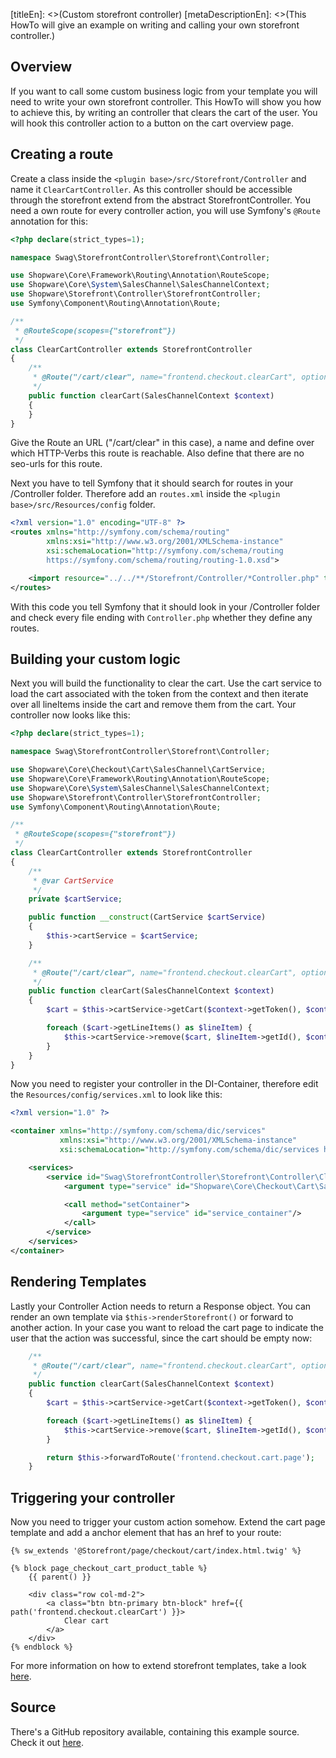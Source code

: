 [titleEn]: <>(Custom storefront controller)
[metaDescriptionEn]: <>(This HowTo will give an example on writing and calling your own storefront controller.)

## Overview

If you want to call some custom business logic from your template you will need to write your own storefront controller.
This HowTo will show you how to achieve this, by writing an controller that clears the cart of the user.
You will hook this controller action to a button on the cart overview page.

## Creating a route

Create a class inside the `<plugin base>/src/Storefront/Controller` and name it `ClearCartController`.
As this controller should be accessible through the storefront extend from the abstract StorefrontController. 
You need a own route for every controller action, you will use Symfony's `@Route` annotation for this:

```php
<?php declare(strict_types=1);

namespace Swag\StorefrontController\Storefront\Controller;

use Shopware\Core\Framework\Routing\Annotation\RouteScope;
use Shopware\Core\System\SalesChannel\SalesChannelContext;
use Shopware\Storefront\Controller\StorefrontController;
use Symfony\Component\Routing\Annotation\Route;

/**
 * @RouteScope(scopes={"storefront"})
 */
class ClearCartController extends StorefrontController
{
    /**
     * @Route("/cart/clear", name="frontend.checkout.clearCart", options={"seo"="false"}, methods={"GET"})
     */
    public function clearCart(SalesChannelContext $context)
    {
    }
}
```

Give the Route an URL ("/cart/clear" in this case), a name and define over which HTTP-Verbs this route is reachable.
Also define that there are no seo-urls for this route.

Next you have to tell Symfony that it should search for routes in your /Controller folder.
Therefore add an `routes.xml` inside the `<plugin base>/src/Resources/config` folder.

```xml
<?xml version="1.0" encoding="UTF-8" ?>
<routes xmlns="http://symfony.com/schema/routing"
        xmlns:xsi="http://www.w3.org/2001/XMLSchema-instance"
        xsi:schemaLocation="http://symfony.com/schema/routing
        https://symfony.com/schema/routing/routing-1.0.xsd">

    <import resource="../../**/Storefront/Controller/*Controller.php" type="annotation" />
</routes>
```

With this code you tell Symfony that it should look in your /Controller folder and check every file ending with `Controller.php` whether they define any routes.

## Building your custom logic

Next you will build the functionality to clear the cart.
Use the cart service to load the cart associated with the token from the context and then iterate over all lineItems inside the cart and remove them from the cart.
Your controller now looks like this:

```php
<?php declare(strict_types=1);

namespace Swag\StorefrontController\Storefront\Controller;

use Shopware\Core\Checkout\Cart\SalesChannel\CartService;
use Shopware\Core\Framework\Routing\Annotation\RouteScope;
use Shopware\Core\System\SalesChannel\SalesChannelContext;
use Shopware\Storefront\Controller\StorefrontController;
use Symfony\Component\Routing\Annotation\Route;

/**
 * @RouteScope(scopes={"storefront"})
 */
class ClearCartController extends StorefrontController
{
    /**
     * @var CartService
     */
    private $cartService;

    public function __construct(CartService $cartService)
    {
        $this->cartService = $cartService;
    }

    /**
     * @Route("/cart/clear", name="frontend.checkout.clearCart", options={"seo"="false"}, methods={"GET"})
     */
    public function clearCart(SalesChannelContext $context)
    {
        $cart = $this->cartService->getCart($context->getToken(), $context);

        foreach ($cart->getLineItems() as $lineItem) {
            $this->cartService->remove($cart, $lineItem->getId(), $context);
        }
    }
}
```

Now you need to register your controller in the DI-Container, therefore edit the `Resources/config/services.xml` to look like this:

```xml
<?xml version="1.0" ?>

<container xmlns="http://symfony.com/schema/dic/services"
           xmlns:xsi="http://www.w3.org/2001/XMLSchema-instance"
           xsi:schemaLocation="http://symfony.com/schema/dic/services http://symfony.com/schema/dic/services/services-1.0.xsd">

    <services>
        <service id="Swag\StorefrontController\Storefront\Controller\ClearCartController" public="true">
            <argument type="service" id="Shopware\Core\Checkout\Cart\SalesChannel\CartService"/>

            <call method="setContainer">
                <argument type="service" id="service_container"/>
            </call>
        </service>
    </services>
</container>
```

## Rendering Templates

Lastly your Controller Action needs to return a Response object. You can render an own template via `$this->renderStorefront()` or forward to another action.
In your case you want to reload the cart page to indicate the user that the action was successful, since the cart should be empty now:

```php
    /**
     * @Route("/cart/clear", name="frontend.checkout.clearCart", options={"seo"="false"}, methods={"GET"})
     */
    public function clearCart(SalesChannelContext $context)
    {
        $cart = $this->cartService->getCart($context->getToken(), $context);

        foreach ($cart->getLineItems() as $lineItem) {
            $this->cartService->remove($cart, $lineItem->getId(), $context);
        }

        return $this->forwardToRoute('frontend.checkout.cart.page');
    }
```

## Triggering your controller

Now you need to trigger your custom action somehow.
Extend the cart page template and add a anchor element that has an href to your route:

```twig
{% sw_extends '@Storefront/page/checkout/cart/index.html.twig' %}

{% block page_checkout_cart_product_table %}
    {{ parent() }}

    <div class="row col-md-2">
        <a class="btn btn-primary btn-block" href={{ path('frontend.checkout.clearCart') }}>
            Clear cart
        </a>
    </div>
{% endblock %}
```

For more information on how to extend storefront templates, take a look [here](./250-extending-storefront-block.md).

## Source

There's a GitHub repository available, containing this example source.
Check it out [here](https://github.com/shopware/swag-docs-storefront-controller).


